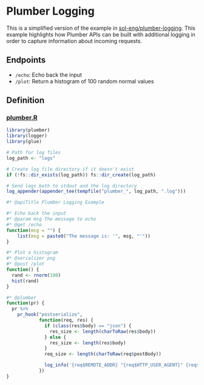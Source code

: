 
<!-- README.md is generated from README.Rmd. Please edit that file -->

# Plumber Logging

This is a simplified version of the example in
[sol-eng/plumber-logging](https://github.com/sol-eng/plumber-logging).
This example highlights how Plumber APIs can be built with additional
logging in order to capture information about incoming requests.

## Endpoints

-   `/echo`: Echo back the input
-   `/plot`: Return a histogram of 100 random normal values

## Definition

### [plumber.R](plumber.R)

``` r
library(plumber)
library(logger)
library(glue)

# Path for log files
log_path <- "logs"

# Create log file directory if it doesn't exist
if (!fs::dir_exists(log_path)) fs::dir_create(log_path)

# Send logs both to stdout and the log directory
log_appender(appender_tee(tempfile("plumber_", log_path, ".log")))

#* @apiTitle Plumber Logging Example

#* Echo back the input
#* @param msg The message to echo
#* @get /echo
function(msg = "") {
    list(msg = paste0("The message is: '", msg, "'"))
}

#* Plot a histogram
#* @serializer png
#* @post /plot
function() {
  rand <- rnorm(100)
  hist(rand)
}

#* @plumber
function(pr) {
  pr %>%
    pr_hook("postserialize",
            function(req, res) {
              if (class(res$body) == "json") {
                res_size <- length(charToRaw(res$body))
              } else {
                res_size <- length(res$body)
              }
              req_size <- length(charToRaw(req$postBody))

              log_info('{req$REMOTE_ADDR} "{req$HTTP_USER_AGENT}" {req$HTTP_HOST} {req$REQUEST_METHOD} {req$PATH_INFO} {res$status} {req_size} {res_size}')
            })
}
```
